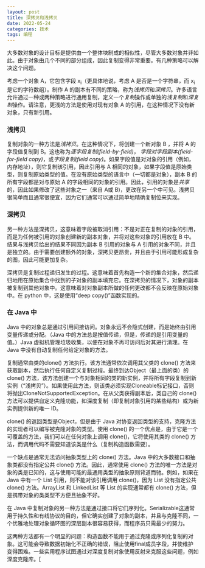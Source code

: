 ```yaml
---
layout: post
title: 深拷贝和浅拷贝
date: 2022-05-24
categories: 技术
tags: 编程
---
```


大多数对象的设计目标是提供由一个整体块制成的相似性，尽管大多数对象并非如此。由于对象由几个不同的部分组成，因此复制变得非常重要。有几种策略可以解决这个问题。

考虑一个对象 A，它包含字段 x<sub>i</sub>（更具体地说，考虑 A 是否是一个字符串，而 x<sub>i </sub> 是它的字符数组）。制作 A 的副本有不同的策略，称为*浅拷贝*和*深拷贝*。许多语言允许通过一种或两种策略进行通用复制，定义一个*复制*操作或单独的*浅复制*和*深复制*操作。请注意，更浅的方法是使用对现有对象 A 的引用，在这种情况下没有新对象，只有新引用。

### 浅拷贝

复制对象的一种方法是*浅拷贝*。在这种情况下，将创建一个新对象 B ，并将 A 的字段值复制到 B。这也称为*逐字段复制(field-by-field)*， *字段对字段副本(field-for-field copy)*，或*字段复制(field copy)*。如果字段值是对对象的引用（例如，内存地址），则它复制该引用，因此引用与 A 相同的对象，如果字段值是原始类型，则复制原始类型的值。在没有原始类型的语言中（一切都是对象），副本 B 的所有字段都是对与原始 A 的字段相同的对象的引用。因此，引用的对象是*共享*的，因此如果修改了这些对象之一（来自 A或 B)，更改在另一个中可见。浅拷贝很简单而且通常很便宜，因为它们通常可以通过简单地精确复制位来实现。


### 深拷贝

另一种方法是深拷贝，这意味着字段被取消引用：不是对正在复制的对象的引用，而是为任何被引用的对象创建新的副本对象，并将对这些对象的引用放在 B 中。结果与浅拷贝给出的结果不同因为副本 B 引用的对象与 A 引用的对象不同，并且是独立的。由于需要创建额外的对象，深拷贝更昂贵，并且由于引用可能形成复杂的图，因此可能更加复杂。

深拷贝是复制过程递归发生的过程。这意味着首先构造一个新的集合对象，然后递归地用在原始集合中找到的子对象的副本填充它。在深拷贝的情况下，对象的副本被复制到其他对象中。这意味着对对象副本所做的任何更改都不会反映在原始对象中。在 python 中，这是使用“deep copy()”函数实现的。

### 在 Java 中

Java 中的对象总是通过引用间接访问。对象永远不会隐式创建，而是始终由引用变量传递或分配。（Java 中的方法总是按值传递，但是，传递的是引用变量的值。）Java 虚拟机管理垃圾收集，以便在对象不再可访问后对其进行清理。在 Java 中没有自动复制任何给定对象的方法。

复制通常由类的clone() 方法执行。该方法通常依次调用其父类的 clone() 方法来获取副本，然后执行任何自定义复制过程。最终到达Object（最上面的类）的 clone() 方法，该方法创建一个与对象相同的类的新实例，并将所有字段复制到新实例（“浅拷贝”）。如果使用此方法，则该类必须实现Cloneable标记接口，否则将抛出CloneNotSupportedException。在从父类获得副本后，类自己的 clone() 方法可以提供自定义克隆功能，如深度复制（即复制对象引用的某些结构）或为新实例提供新的唯一 ID。

clone() 的返回类型是Object，但是由于 Java 对协变返回类型的支持，克隆方法的实现者可以编写被克隆对象的类型。使用 clone() 的一个优点是，由于它是一个可覆盖的方法，我们可以在任何对象上调用 clone()，它将使用其类的 clone() 方法，而调用代码不需要知道该类是什么（复制构造函数需要）。

一个缺点是通常无法访问抽象类型上的 clone() 方法。Java 中的大多数接口和抽象类都没有指定公共 clone() 方法。因此，通常使用 clone() 方法的唯一方法是对象的类是已知的，这与使用可能的最通用类型的抽象原则背道而驰。例如，如果在 Java 中有一个 List 引用，则不能对该引用调用 clone()，因为 List 没有指定公共 clone() 方法。ArrayList 和 LinkedList 等 List 的实现通常都有 clone() 方法，但是携带对象的类类型不方便且抽象不好。

在 Java 中复制对象的另一种方法是通过接口将它们序列化。Serializable这通常用于持久性和有线协议的目的，但它确实创建了对象的副本，并且与克隆不同，一个优雅地处理对象循环图的深层副本很容易获得，而程序员只需最少的努力。

这两种方法都有一个明显的问题：构造函数不能用于通过克隆或序列化复制的对象。这可能会导致数据初始化不正确的错误，阻止使用final成员字段，并使维护变得困难。一些实用程序试图通过对深度复制对象使用反射来克服这些问题，例如深度克隆库。[

























